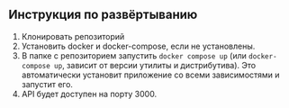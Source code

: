## Инструкция по развёртыванию

1) Клонировать репозиторий
2) Установить docker и docker-compose, если не установлены.
3) В папке с репозиторием запустить ```docker compose up``` (или ```docker-compose up```, зависит от версии утилиты и дистрибутива). Это автоматически установит приложение со всеми зависимостями и запустит его.
4) API будет доступен на порту 3000.
